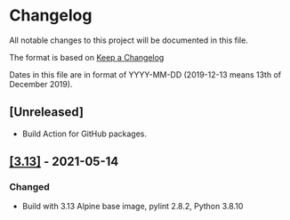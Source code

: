 # Changelog

All notable changes to this project will be documented in this file.

The format is based on [Keep a Changelog](https://keepachangelog.com/en/1.0.0/)

Dates in this file are in format of YYYY-MM-DD (2019-12-13 means 13th of December 2019).

## [Unreleased]

* Build Action for GitHub packages.

## [[3.13]](https://github.com/alastairhm/alpine-python3-lint/releases/tag/3.13) - 2021-05-14

### Changed

* Build with 3.13 Alpine base image, pylint 2.8.2, Python 3.8.10
